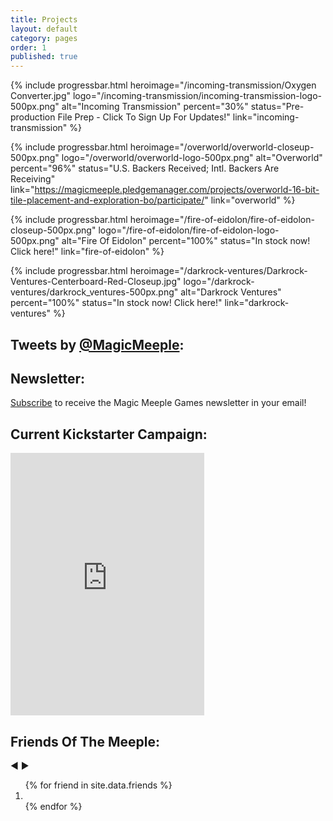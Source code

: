 ```yaml
---
title: Projects
layout: default
category: pages
order: 1
published: true
---
```

{% include progressbar.html heroimage="/incoming-transmission/Oxygen Converter.jpg" logo="/incoming-transmission/incoming-transmission-logo-500px.png" alt="Incoming Transmission" percent="30%" status="Pre-production File Prep - Click To Sign Up For Updates!" link="incoming-transmission" %}

{% include progressbar.html heroimage="/overworld/overworld-closeup-500px.png" logo="/overworld/overworld-logo-500px.png" alt="Overworld" percent="96%" status="U.S. Backers Received; Intl. Backers Are Receiving" link="https://magicmeeple.pledgemanager.com/projects/overworld-16-bit-tile-placement-and-exploration-bo/participate/" link="overworld" %}

{% include progressbar.html heroimage="/fire-of-eidolon/fire-of-eidolon-closeup-500px.png" logo="/fire-of-eidolon/fire-of-eidolon-logo-500px.png" alt="Fire Of Eidolon" percent="100%" status="In stock now! Click here!" link="fire-of-eidolon" %}

{% include progressbar.html heroimage="/darkrock-ventures/Darkrock-Ventures-Centerboard-Red-Closeup.jpg" logo="/darkrock-ventures/darkrock_ventures-500px.png" alt="Darkrock Ventures" percent="100%" status="In stock now! Click here!" link="darkrock-ventures" %}

<div class="subcontainer">
<div class="home-grid">
    <div class="tweet-stream home-grid-col">
        <h2>Tweets by <a href="https://twitter.com/MagicMeeple">@MagicMeeple</a>:</h2>
        <a class="twitter-timeline" href="https://twitter.com/MagicMeeple?ref_src=twsrc%5Etfw" data-chrome="transparent noheader nofooter" width="100%" data-tweet-limit="3"></a>
        <script async src="https://platform.twitter.com/widgets.js" charset="utf-8"></script>
    </div>
    <div class="friends-of-the-meeple home-grid-col">
        <h2>Newsletter:</h2>
        <p><a href="https://my.sendinblue.com/users/subscribe/js_id/3n0j4/id/1">Subscribe</a> to receive the Magic Meeple Games newsletter in your email!</p>
        <h2>Current Kickstarter Campaign:</h2>
        <iframe src="https://www.kickstarter.com/projects/magicmeeplegames/incoming-transmission-an-app-enhanced-deduction-bo/widget/card.html?v=2" width="310" height="420" frameborder="0" scrolling="no"></iframe>
        <h2>Friends Of The Meeple:</h2>
        <div class="carousel">
            <span class="prev-arrow"> ◀ </span>
            <span class="next-arrow"> ▶ </span>
            <div class="prev"></div>
            <div class="next"></div>
            <ol>
                {% for friend in site.data.friends %}
                <li style="background-image: url('/assets/images/FriendsOftheMeeple/{{ friend.filename }}')" data-caption="{{ friend.name }}">
                    <a href="{{ friend.url }}" target="_blank"></a>
                </li>
                {% endfor %}
            </ol>
        </div>
    </div>
</div>
</div>
<script>
carousel = (function(){
    var container = document.querySelector('.carousel');
    var next = container.querySelector('.next');
    var prev = container.querySelector('.prev');
    var counter = 0;
    var items = container.querySelectorAll('.carousel ol>li');
    var amount = items.length;
    var current = items[0];
    container.classList.add('active');
    function navigate(direction) {
        current.classList.remove('current');
        counter = counter + direction;
        counter = (direction === -1 && counter < 0) ? amount - 1 : counter; 
        counter = (direction === 1 && !items[counter]) ? 0 : counter;
        current = items[counter];
        current.classList.add('current');
    }
    next.addEventListener('click', function(ev) {
        navigate(1);
    });
    prev.addEventListener('click', function(ev) {
        navigate(-1);
    });
    navigate(0);
})();
</script>
